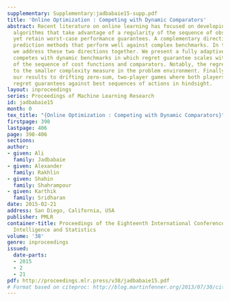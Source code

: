 ```yaml
---
supplementary: Supplementary:jadbabaie15-supp.pdf
title: 'Online Optimization : Competing with Dynamic Comparators'
abstract: Recent literature on online learning has focused on developing adaptive
  algorithms that take advantage of a regularity of the sequence of observations,
  yet retain worst-case performance guarantees. A complementary direction is to develop
  prediction methods that perform well against complex benchmarks. In this paper,
  we address these two directions together. We present a fully adaptive method that
  competes with dynamic benchmarks in which regret guarantee scales with regularity
  of the sequence of cost functions and comparators. Notably, the regret bound adapts
  to the smaller complexity measure in the problem environment. Finally, we apply
  our results to drifting zero-sum, two-player games where both players achieve no
  regret guarantees against best sequences of actions in hindsight.
layout: inproceedings
series: Proceedings of Machine Learning Research
id: jadbabaie15
month: 0
tex_title: "{Online Optimization : Competing with Dynamic Comparators}"
firstpage: 398
lastpage: 406
page: 398-406
sections: 
author:
- given: Ali
  family: Jadbabaie
- given: Alexander
  family: Rakhlin
- given: Shahin
  family: Shahrampour
- given: Karthik
  family: Sridharan
date: 2015-02-21
address: San Diego, California, USA
publisher: PMLR
container-title: Proceedings of the Eighteenth International Conference on Artificial
  Intelligence and Statistics
volume: '38'
genre: inproceedings
issued:
  date-parts:
  - 2015
  - 2
  - 21
pdf: http://proceedings.mlr.press/v38/jadbabaie15.pdf
# Format based on citeproc: http://blog.martinfenner.org/2013/07/30/citeproc-yaml-for-bibliographies/
---
```

